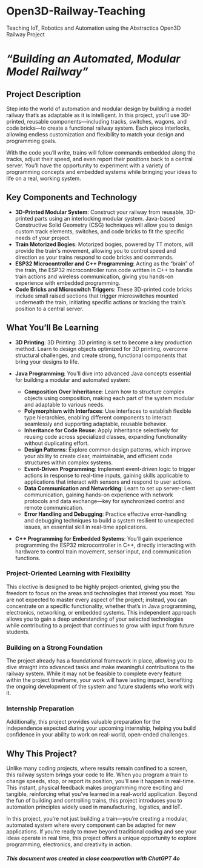 # Open3D-Railway-Teaching
Teaching IoT, Robotics and Automation using the Abstractica Open3D Railway Project

# *“Building an Automated, Modular Model Railway”*

## Project Description
Step into the world of automation and modular design by building a model railway that’s as adaptable as it is intelligent. In this project, you’ll use 3D-printed, reusable components—including tracks, switches, wagons, and code bricks—to create a functional railway system. Each piece interlocks, allowing endless customization and flexibility to match your design and programming goals.

With the code you’ll write, trains will follow commands embedded along the tracks, adjust their speed, and even report their positions back to a central server. You’ll have the opportunity to experiment with a variety of programming concepts and embedded systems while bringing your ideas to life on a real, working system.

## Key Components and Technology
- **3D-Printed Modular System**: Construct your railway from reusable, 3D-printed parts using an interlocking modular system. Java-based Constructive Solid Geometry (CSG) techniques will allow you to design custom track elements, switches, and code bricks to fit the specific needs of your project.
- **Train Motorized Bogies**: Motorized bogies, powered by TT motors, will provide the train's movement, allowing you to control speed and direction as your trains respond to code bricks and commands.
- **ESP32 Microcontroller and C++ Programming**: Acting as the “brain” of the train, the ESP32 microcontroller runs code written in C++ to handle train actions and wireless communication, giving you hands-on experience with embedded programming.
- **Code Bricks and Microswitch Triggers**: These 3D-printed code bricks include small raised sections that trigger microswitches mounted underneath the train, initiating specific actions or tracking the train’s position to a central server.

## What You’ll Be Learning
- **3D Printing**: 3D Printing: 3D printing is set to become a key production method. Learn to design objects optimized for 3D printing, overcome structural challenges, and create strong, functional components that bring your designs to life.
- **Java Programming**: You’ll dive into advanced Java concepts essential for building a modular and automated system:
  - **Composition Over Inheritance**: Learn how to structure complex objects using composition, making each part of the system modular and adaptable to various needs.
  - **Polymorphism with Interfaces**: Use interfaces to establish flexible type hierarchies, enabling different components to interact seamlessly and supporting adaptable, reusable behavior.
  - **Inheritance for Code Reuse**: Apply inheritance selectively for reusing code across specialized classes, expanding functionality without duplicating effort.
  - **Design Patterns**: Explore common design patterns, which improve your ability to create clear, maintainable, and efficient code structures within complex systems.
  - **Event-Driven Programming**: Implement event-driven logic to trigger actions in response to real-time inputs, gaining skills applicable to applications that interact with sensors and respond to user actions.
  - **Data Communication and Networking**: Learn to set up server-client communication, gaining hands-on experience with network protocols and data exchange—key for synchronized control and remote communication.
  - **Error Handling and Debugging**: Practice effective error-handling and debugging techniques to build a system resilient to unexpected issues, an essential skill in real-time applications.

- **C++ Programming for Embedded Systems**: You’ll gain experience programming the ESP32 microcontroller in C++, directly interacting with hardware to control train movement, sensor input, and communication functions.

### Project-Oriented Learning with Flexibility
This elective is designed to be highly project-oriented, giving you the freedom to focus on the areas and technologies that interest you most. You are not expected to master every aspect of the project; instead, you can concentrate on a specific functionality, whether that’s in Java programming, electronics, networking, or embedded systems. This independent approach allows you to gain a deep understanding of your selected technologies while contributing to a project that continues to grow with input from future students.

### Building on a Strong Foundation
The project already has a foundational framework in place, allowing you to dive straight into advanced tasks and make meaningful contributions to the railway system. While it may not be feasible to complete every feature within the project timeframe, your work will have lasting impact, benefiting the ongoing development of the system and future students who work with it.

### Internship Preparation
Additionally, this project provides valuable preparation for the independence expected during your upcoming internship, helping you build confidence in your ability to work on real-world, open-ended challenges.

## Why This Project?
Unlike many coding projects, where results remain confined to a screen, this railway system brings your code to life. When you program a train to change speeds, stop, or report its position, you’ll see it happen in real-time. This instant, physical feedback makes programming more exciting and tangible, reinforcing what you’ve learned in a real-world application. Beyond the fun of building and controlling trains, this project introduces you to automation principles widely used in manufacturing, logistics, and IoT.

In this project, you’re not just building a train—you’re creating a modular, automated system where every component can be adapted for new applications. If you’re ready to move beyond traditional coding and see your ideas operate in real time, this project offers a unique opportunity to explore programming, electronics, and creativity in action.

##### *This document was created in close coorporation with ChatGPT 4o*
